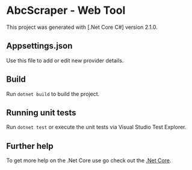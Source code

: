 # AbcScraper - Web Tool

This project was generated with [.Net Core C#] version 2.1.0.

## Appsettings.json

Use this file to add or edit new provider details.

## Build

Run `dotnet build` to build the project.

## Running unit tests

Run `dotnet test` or execute the unit tests via Visual Studio Test Explorer.

## Further help

To get more help on the .Net Core use go check out the [.Net Core](https://docs.microsoft.com/en-us/dotnet/core/about).
